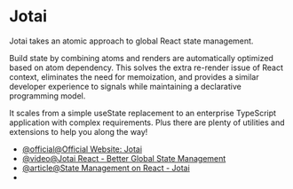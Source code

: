 # Jotai

Jotai takes an atomic approach to global React state management.

Build state by combining atoms and renders are automatically optimized based on atom dependency. This solves the extra re-render issue of React context, eliminates the need for memoization, and provides a similar developer experience to signals while maintaining a declarative programming model.

It scales from a simple useState replacement to an enterprise TypeScript application with complex requirements. Plus there are plenty of utilities and extensions to help you along the way!

- [@official@Official Website: Jotai](https://jotai.org/)
- [@video@Jotai React - Better Global State Management](https://www.youtube.com/watch?v=ZcKzPZN7Ids)
- [@article@State Management on React - Jotai](https://dev.to/kevin-uehara/state-management-on-react-part-3-jotai-i7f)
- 